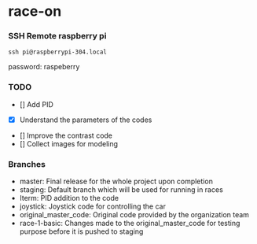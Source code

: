 # race-on

### SSH Remote raspberry pi
```
ssh pi@raspberrypi-304.local
```

password: raspeberry

### TODO
- [] Add PID 
- [x] Understand the parameters of the codes
- [] Improve the contrast code
- [] Collect images for modeling


### Branches
- master: Final release for the whole project upon completion
- staging: Default branch which will be used for running in races
- Iterm: PID addition to the code
- joystick: Joystick code for controlling the car
- original_master_code: Original code provided by the organization team
- race-1-basic: Changes made to the original_master_code for testing purpose before it is pushed to staging

